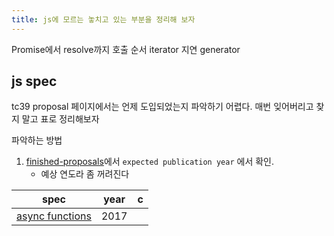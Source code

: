 ```yaml
---
title: js에 모르는 놓치고 있는 부분을 정리해 보자
---
```

Promise에서 resolve까지 호출 순서
iterator 지연
generator

## js spec
tc39 proposal 페이지에서는 언제 도입되었는지 파악하기 어렵다.  매번 잊어버리고 찾지 말고 표로 정리해보자

파악하는 방법
1. [finished-proposals](https://github.com/tc39/proposals/blob/main/finished-proposals.md)에서 `expected publication year` 에서 확인. 
	- 예상 연도라 좀 꺼려진다

| spec                                                            | year | c   |
| --------------------------------------------------------------- | ---- | --- |
| [async functions](https://github.com/tc39/proposal-async-await) | 2017 |     |

